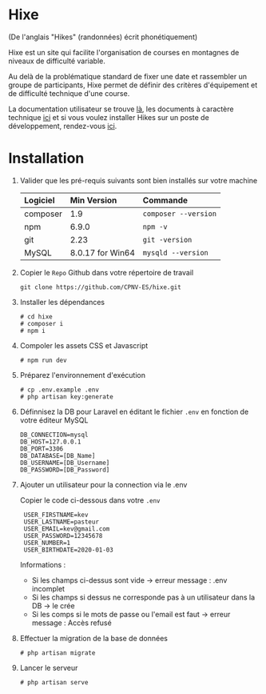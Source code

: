 # Hixe

(De l'anglais "Hikes" (randonnées) écrit phonétiquement)

Hixe est un site qui facilite l'organisation de courses en montagnes de niveaux de difficulté variable.

Au delà de la problématique standard de fixer une date et rassembler un groupe de participants, Hixe permet de définir des critères d'équipement et de difficulté technique d'une course.

La documentation utilisateur se trouve [là](https://github.com/CPNV-ES/hixe/tree/master/docs/user), les documents à caractère technique [ici](https://github.com/CPNV-ES/hixe/tree/master/docs/technical) et si vous voulez installer Hikes sur un poste de développement, rendez-vous [ici](https://github.com/CPNV-ES/hixe/tree/master/docs/install).

# Installation

1. Valider que les pré-requis suivants sont bien installés sur votre machine
   
    | Logiciel | Min Version      | Commande             |
    | :------- | :--------------- | :------------------- |
    | composer | 1.9              | `composer --version` |
    | npm      | 6.9.0            | `npm -v`             |
    | git      | 2.23             | `git -version`       |
    | MySQL    | 8.0.17 for Win64 | `mysqld --version`   |

2. Copier le `Repo` Github dans votre répertoire de travail
    ```
    git clone https://github.com/CPNV-ES/hixe.git
    ```
3. Installer les dépendances
    ```
    # cd hixe
    # composer i
    # npm i
    ```
4. Compoler les assets CSS et Javascript
    ```
    # npm run dev
    ```
5. Préparez l'environnement d'exécution
    ```
    # cp .env.example .env
    # php artisan key:generate
    ```
6. Définnisez la DB pour Laravel en éditant le fichier `.env` en fonction de votre éditeur MySQL
    ```
    DB_CONNECTION=mysql
    DB_HOST=127.0.0.1
    DB_PORT=3306
    DB_DATABASE=[DB_Name]
    DB_USERNAME=[DB_Username]
    DB_PASSWORD=[DB_Password]
    ```
7. Ajouter un utilisateur pour la connection via le .env
   
   Copier le code ci-dessous dans votre `.env`
   ```
    USER_FIRSTNAME=kev
    USER_LASTNAME=pasteur
    USER_EMAIL=kev@gmail.com
    USER_PASSWORD=12345678
    USER_NUMBER=1
    USER_BIRTHDATE=2020-01-03
   ```
    Informations :

    - Si les champs ci-dessus sont vide -> erreur message : .env incomplet
    - Si les champs si dessus ne corresponde pas à un utilisateur dans la DB -> le crée
    - Si les comps si le mots de passe ou l'email est faut -> erreur message : Accès refusé

8. Effectuer la migration de la base de données
    ```
    # php artisan migrate
    ```
    
9. Lancer le serveur
    ```
    # php artisan serve
    ```